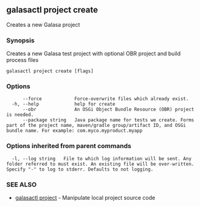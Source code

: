 ## galasactl project create

Creates a new Galasa project

### Synopsis

Creates a new Galasa test project with optional OBR project and build process files

```
galasactl project create [flags]
```

### Options

```
      --force            Force-overwrite files which already exist.
  -h, --help             help for create
      --obr              An OSGi Object Bundle Resource (OBR) project is needed.
      --package string   Java package name for tests we create. Forms part of the project name, maven/gradle group/artifact ID, and OSGi bundle name. For example: com.myco.myproduct.myapp
```

### Options inherited from parent commands

```
  -l, --log string   File to which log information will be sent. Any folder referred to must exist. An existing file will be over-written. Specify "-" to log to stderr. Defaults to not logging.
```

### SEE ALSO

* [galasactl project](galasactl_project.md)	 - Manipulate local project source code

